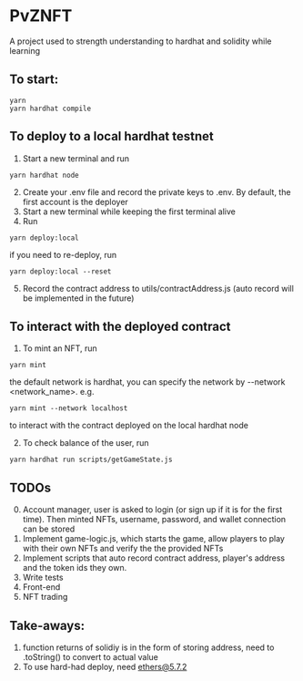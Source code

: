 # PvZNFT

A project used to strength understanding to hardhat and solidity while learning

## To start:
```shell
yarn
yarn hardhat compile
```

## To deploy to a local hardhat testnet
1. Start a new terminal and run
```shell
yarn hardhat node
```
2. Create your .env file and record the private keys to .env. By default, the first account is the deployer
3. Start a new terminal while keeping the first terminal alive
4. Run
```shell
yarn deploy:local
```
if you need to re-deploy, run
```shell
yarn deploy:local --reset
```
5. Record the contract address to utils/contractAddress.js (auto record will be implemented in the future)

## To interact with the deployed contract
1. To mint an NFT, run
```shell
yarn mint
```
the default network is hardhat, you can specify the network by --network <network_name>.
e.g.
```shell
yarn mint --network localhost
```
to interact with the contract deployed on the local hardhat node

2. To check balance of the user, run
```shell
yarn hardhat run scripts/getGameState.js
```

## TODOs
0. Account manager, user is asked to login (or sign up if it is for the first time). Then minted NFTs, username, password, and wallet connection can be stored
1. Implement game-logic.js, which starts the game, allow players to play with their own NFTs and verify the the provided NFTs
2. Implement scripts that auto record contract address, player's address and the token ids they own.
3. Write tests
4. Front-end
5. NFT trading

## Take-aways:
1. function returns of solidiy is in the form of storing address, need to .toString() to convert to actual value
2. To use hard-had deploy, need ethers@5.7.2
